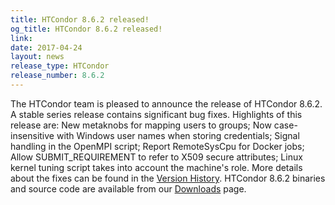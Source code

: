 ```yaml
---
title: HTCondor 8.6.2 released!
og_title: HTCondor 8.6.2 released!
link: 
date: 2017-04-24
layout: news
release_type: HTCondor
release_number: 8.6.2
---
```


The HTCondor team is pleased to announce the release of HTCondor 8.6.2. A stable series release contains significant bug fixes.  Highlights of this release are: New metaknobs for mapping users to groups; Now case-insensitive with Windows user names when storing credentials; Signal handling in the OpenMPI script; Report RemoteSysCpu for Docker jobs; Allow SUBMIT_REQUIREMENT to refer to X509 secure attributes; Linux kernel tuning script takes into account the machine's role.  More details about the fixes can be found in the <a href="manual/v8.6.2/10_3Stable_Release.html">Version History</a>.  HTCondor 8.6.2 binaries and source code are available from our <a href="downloads/">Downloads</a> page. 
